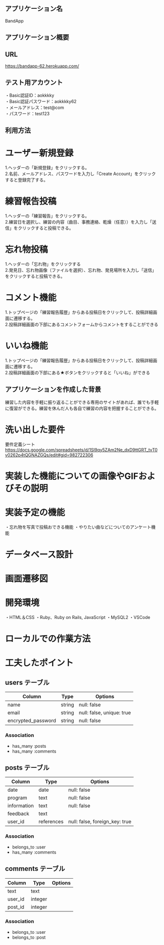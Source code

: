 ## アプリケーション名
BandApp

## アプリケーション概要


## URL
https://bandapp-62.herokuapp.com/

## テスト用アカウント
・Basic認証ID：aokkkky  
・Basic認証パスワード：aokkkky62  
・メールアドレス：test@com  
・パスワード：test123  

## 利用方法
# ユーザー新規登録
1.ヘッダーの「新規登録」をクリックする。  
2.名前、メールアドレス、パスワードを入力し「Create Account」をクリックすると登録完了する。

# 練習報告投稿
1.ヘッダーの「練習報告」をクリックする。  
2.練習日を選択し、練習の内容（曲目、事務連絡、乾燥（任意））を入力し「送信」をクリックすると投稿できる。

# 忘れ物投稿
 1.ヘッダーの「忘れ物」をクリックする  
 2.発見日、忘れ物画像（ファイルを選択）、忘れ物、発見場所を入力し「送信」をクリックすると投稿できる。

# コメント機能
1.トップページの「練習報告履歴」からある投稿日をクリックして、投稿詳細画面に遷移する。  
2.投稿詳細画面の下部にあるコメントフォームからコメントをすることができる

# いいね機能
1.トップページの「練習報告履歴」からある投稿日をクリックして、投稿詳細画面に遷移する。  
2.投稿詳細画面の下部にある★ボタンをクリックすると「いいね」ができる

## アプリケーションを作成した背景
練習した内容を手軽に振り返ることができる専用のサイトがあれば、誰でも手軽に復習ができる。練習を休んだ人も各自で練習の内容を把握することができる。

# 洗い出した要件
要件定義シート
https://docs.google.com/spreadsheets/d/1Sl9qy5ZAm2Ne_dxD9ttGRT_tvT0v0262p4tQGNAZGQs/edit#gid=982722306

# 実装した機能についての画像やGIFおよびその説明


# 実装予定の機能
・忘れ物を写真で投稿おできる機能
・やりたい曲などについてのアンケート機能

# データベース設計


# 画面遷移図


# 開発環境
・HTML＆CSS
・Ruby、Ruby on Rails, JavaScript
・MySQL2
・VSCode

# ローカルでの作業方法


# 工夫したポイント





## users テーブル

| Column             | Type   | Options                   |
|--------------------|--------|---------------------------|
| name               | string | null: false               |
| email              | string | null: false, unique: true |
| encrypted_password | string | null: false               |

### Association
- has_many :posts 
- has_many :comments


## posts テーブル

| Column             | Type       | Options                        |
|--------------------|------------|--------------------------------|
| date               | date       | null: false                    |
| program            | text       | null: false                    |
| information        | text       | null: false                    |
| feedback           | text       |                                |
| user_id            | references | null: false, foreign_key: true |

### Association
- belongs_to :user 
- has_many :comments


## comments テーブル

| Column   | Type    | Options |
|----------|---------|---------|
| text     | text    |         |
| user_id  | integer |         |
| post_id  | integer |         |

### Association
- belongs_to :user 
- belongs_to :post 